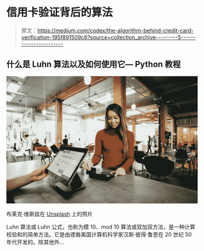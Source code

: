# 信用卡验证背后的算法

> 原文：<https://medium.com/codex/the-algorithm-behind-credit-card-verification-195f891509c6?source=collection_archive---------5----------------------->

## 什么是 Luhn 算法以及如何使用它— Python 教程

![](img/4b09cd9b9964ce899b11a5a43fded040.png)

布莱克·维斯兹在 [Unsplash](https://unsplash.com/s/photos/credit-card-girl?utm_source=unsplash&utm_medium=referral&utm_content=creditCopyText) 上的照片

Luhn 算法或 Luhn 公式，也称为模 10、mod 10 算法或双加双方法，是一种计算校验和的简单方法。它是由德裔美国计算机科学家汉斯·彼得·鲁恩在 20 世纪 50 年代开发的。除其他外…